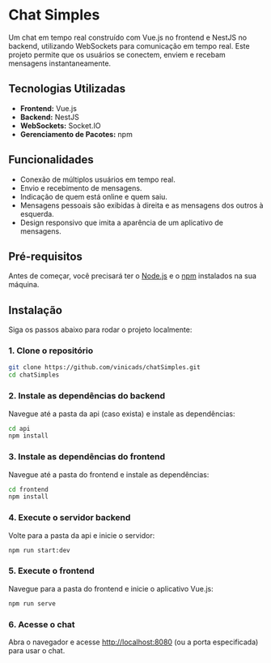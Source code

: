 # Chat Simples

Um chat em tempo real construído com Vue.js no frontend e NestJS no backend, utilizando WebSockets para comunicação em tempo real. Este projeto permite que os usuários se conectem, enviem e recebam mensagens instantaneamente.

## Tecnologias Utilizadas

- **Frontend:** Vue.js
- **Backend:** NestJS
- **WebSockets:** Socket.IO
- **Gerenciamento de Pacotes:** npm

## Funcionalidades

- Conexão de múltiplos usuários em tempo real.
- Envio e recebimento de mensagens.
- Indicação de quem está online e quem saiu.
- Mensagens pessoais são exibidas à direita e as mensagens dos outros à esquerda.
- Design responsivo que imita a aparência de um aplicativo de mensagens.

## Pré-requisitos

Antes de começar, você precisará ter o [Node.js](https://nodejs.org/) e o [npm](https://www.npmjs.com/) instalados na sua máquina.

## Instalação

Siga os passos abaixo para rodar o projeto localmente:

### 1. Clone o repositório

```bash
git clone https://github.com/vinicads/chatSimples.git
cd chatSimples
```

### 2. Instale as dependências do backend

Navegue até a pasta da api (caso exista) e instale as dependências:

```bash
cd api
npm install
```

### 3. Instale as dependências do frontend

Navegue até a pasta do frontend e instale as dependências:

```bash
cd frontend
npm install
```

### 4. Execute o servidor backend

Volte para a pasta da api e inicie o servidor:

```bash
npm run start:dev
```

### 5. Execute o frontend

Navegue para a pasta do frontend e inicie o aplicativo Vue.js:

```bash
npm run serve
```

### 6. Acesse o chat

Abra o navegador e acesse [http://localhost:8080](http://localhost:8080) (ou a porta especificada) para usar o chat.

